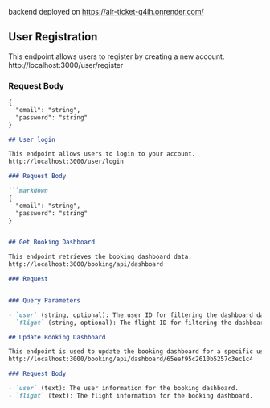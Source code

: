 backend deployed on https://air-ticket-q4ih.onrender.com/

## User Registration

This endpoint allows users to register by creating a new account.
http://localhost:3000/user/register

### Request Body

```markdown
{
  "email": "string",
  "password": "string"
}

## User login

This endpoint allows users to login to your account.
http://localhost:3000/user/login

### Request Body

```markdown
{
  "email": "string",
  "password": "string"
}


## Get Booking Dashboard

This endpoint retrieves the booking dashboard data.
http://localhost:3000/booking/api/dashboard

### Request


### Query Parameters

- `user` (string, optional): The user ID for filtering the dashboard data.
- `flight` (string, optional): The flight ID for filtering the dashboard data.

## Update Booking Dashboard

This endpoint is used to update the booking dashboard for a specific user.
http://localhost:3000/booking/api/dashboard/65eef95c2610b5257c3ec1c4

### Request Body

- `user` (text): The user information for the booking dashboard.
- `flight` (text): The flight information for the booking dashboard.

